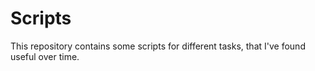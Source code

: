 # Scripts

This repository contains some scripts for different tasks, that I've found useful over time.
